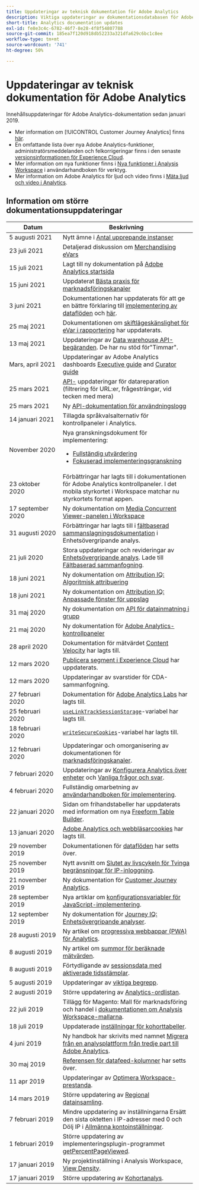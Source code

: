 ```yaml
---
title: Uppdateringar av teknisk dokumentation för Adobe Analytics
description: Viktiga uppdateringar av dokumentationsdatabasen för Adobe Analytics.
short-title: Analytics documentation updates
exl-id: fe8e3c4c-6782-46f7-8e28-4f8f54807788
source-git-commit: 185ea7f120d918db52233a321dfa629c6bc1c8ee
workflow-type: tm+mt
source-wordcount: '741'
ht-degree: 50%

---
```


# Uppdateringar av teknisk dokumentation för Adobe Analytics

Innehållsuppdateringar för Adobe Analytics-dokumentation sedan januari 2019.

* Mer information om [!UICONTROL Customer Journey Analytics] finns [här](https://experienceleague.adobe.com/docs/analytics-platform/using/cja-landing.html).
* En omfattande lista över nya Adobe Analytics-funktioner, administratörsmeddelanden och felkorrigeringar finns i den senaste [versionsinformationen för Experience Cloud](https://experienceleague.adobe.com/docs/release-notes/experience-cloud/current.html).
* Mer information om nya funktioner finns i [Nya funktioner i Analysis Workspace](/help/analyze/analysis-workspace/new-features-in-analysis-workspace.md) i användarhandboken för verktyg.
* Mer information om Adobe Analytics för ljud och video finns i [Mäta ljud och video i Analytics](https://experienceleague.adobe.com/docs/media-analytics/using/media-overview.html).

## Information om större dokumentationsuppdateringar

| Datum | Beskrivning |
| --- | --- |
| 5 augusti 2021 | Nytt ämne i [Antal upprepande instanser](https://experienceleague.adobe.com/docs/analytics/components/metrics/count-repeat-instances.html) |
| 23 juli 2021 | Detaljerad diskussion om [Merchandising eVars](https://experienceleague.adobe.com/docs/analytics/admin/admin-tools/conversion-variables/merchandising-evars.html?lang=en) |
| 15 juli 2021 | Lagt till ny dokumentation på [Adobe Analytics startsida](https://experienceleague.adobe.com/docs/analytics/landing/an-landing.html) |
| 15 juni 2021 | Uppdaterat [Bästa praxis för marknadsföringskanaler](https://experienceleague.adobe.com/docs/analytics/components/marketing-channels/mchannel-best-practices.html) |
| 3 juni 2021 | Dokumentationen har uppdaterats för att ge en bättre förklaring till [implementering av dataflöden](https://experienceleague.adobe.com/docs/analytics/export/analytics-data-feed/create-feed.html?lang=en) och [här](https://experienceleague.adobe.com/docs/analytics/export/analytics-data-feed/df-faq.html?lang=en#BucketOwnerFullControl). |
| 25 maj 2021 | Dokumentationen om [skiftlägeskänslighet för eVar i rapportering](https://experienceleague.adobe.com/docs/analytics/components/dimensions/evar.html) har uppdaterats. |
| 13 maj 2021 | Uppdateringar av [Data warehouse API-begäranden](https://github.com/AdobeDocs/analytics-1.4-apis/blob/master/docs/reporting-api/data_warehouse.md). De har nu stöd för&quot;Timmar&quot;. |
| Mars, april 2021 | Uppdateringar av Adobe Analytics dashboards [Executive guide](https://experienceleague.adobe.com/docs/analytics/analyze/mobapp/executive.html) and [Curator guide](https://experienceleague.adobe.com/docs/analytics/analyze/mobapp/curator.html) |
| 25 mars 2021 | [API-](https://github.com/AdobeDocs/analytics-2.0-apis/blob/master/data-repair.md) uppdateringar för datareparation (filtrering för URL:er, frågesträngar, vid tecken med mera) |
| 25 mars 2021 | Ny [API-dokumentation för användningslogg](https://www.adobe.io/apis/experiencecloud/analytics/docs.html#!AdobeDocs/analytics-2.0-apis/master/usage-logs.md) |
| 14 januari 2021 | Tillagda språkvalsalternativ för kontrollpaneler i Analytics. |
| November 2020 | Nya granskningsdokument för implementering: <ul><li>[Fullständig utvärdering](https://experienceleague.adobe.com/docs/analytics/implementation/review/full-review.html)</li><li>[Fokuserad implementeringsgranskning](https://experienceleague.adobe.com/docs/analytics/implementation/review/focused-review.html)</li></ul> |
| 23 oktober 2020 | Förbättringar har lagts till i dokumentationen för Adobe Analytics kontrollpaneler. I det mobila styrkortet i Workspace matchar nu styrkortets format appen. |
| 17 september 2020 | Ny dokumentation om [Media Concurrent Viewer-panelen i Workspace](https://experienceleague.adobe.com/docs/analytics/analyze/analysis-workspace/panels/media-concurrent-viewers.html) |
| 31 augusti 2020 | Förbättringar har lagts till i [fältbaserad sammanslagningsdokumentation](https://experienceleague.adobe.com/docs/analytics/components/cda/field-based-stitching.html) i Enhetsövergripande analys. |
| 21 juli 2020 | Stora uppdateringar och revideringar av [Enhetsövergripande analys](/help/components/cda/overview.md). Lade till [Fältbaserad sammanfogning](/help/components/cda/field-based-stitching.md). |
| 18 juni 2021 | Ny dokumentation om [Attribution IQ: Algoritmisk attribuering](https://experienceleague.adobe.com/docs/analytics/analyze/analysis-workspace/attribution/algorithmic.html) |
| 18 juni 2021 | Ny dokumentation om [Attribution IQ: Anpassade fönster för uppslag](https://experienceleague.adobe.com/docs/analytics/analyze/analysis-workspace/attribution/models.html?lang=en#lookback-windows) |
| 31 maj 2020 | Ny dokumentation om [API för datainmatning i grupp](https://www.adobe.io/apis/experiencecloud/analytics/docs.html#!AdobeDocs/analytics-2.0-apis/master/bdia.md) |
| 21 maj 2020 | Ny dokumentation för [Adobe Analytics-kontrollpaneler](https://experienceleague.adobe.com/docs/analytics/analyze/mobapp/home.html) |
| 28 april 2020 | Dokumentation för mätvärdet [Content Velocity](/help/components/metrics/content-velocity.md) har lagts till. |
| 12 mars 2020 | [Publicera segment i Experience Cloud](/help/components/segmentation/segmentation-workflow/seg-publish.md) har uppdaterats. |
| 12 mars 2020 | Uppdateringar av svarstider för CDA-sammanfogning. |
| 27 februari 2020 | Dokumentation för [Adobe Analytics Labs](/help/analyze/tech-previews/overview.md) har lagts till. |
| 25 februari 2020 | [`useLinkTrackSessionStorage`](/help/implement/vars/config-vars/uselinktracksessionstorage.md)-variabel har lagts till. |
| 18 februari 2020 | [`writeSecureCookies`](/help/implement/vars/config-vars/writesecurecookies.md)-variabel har lagts till. |
| 12 februari 2020 | Uppdateringar och omorganisering av dokumentationen för [marknadsföringskanaler](/help/components/c-marketing-channels/c-getting-started-mchannel.md). |
| 7 februari 2020 | Uppdateringar av [Konfigurera Analytics över enheter](/help/components/cda/setup.md) och [Vanliga frågor och svar](/help/components/cda/faq.md). |
| 4 februari 2020 | Fullständig omarbetning av [användarhandboken för implementering](/help/implement/home.md). |
| 22 januari 2020 | Sidan om frihandstabeller har uppdaterats med information om nya [Freeform Table Builder](/help/analyze/analysis-workspace/visualizations/freeform-table/freeform-table.md). |
| 13 januari 2020 | [Adobe Analytics och webbläsarcookies](/help/technotes/cookies/cookies.md) har lagts till. |
| 29 november 2019 | Dokumentationen för [dataflöden](/help/export/analytics-data-feed/data-feed-overview.md) har setts över. |
| 25 november 2019 | Nytt avsnitt om [Slutet av livscykeln för Tvinga begränsningar för IP-inloggning](/help/admin/company/login-restrictions-eol.md). |
| 21 november 2019 | Ny dokumentation för [Customer Journey Analytics](https://experienceleague.adobe.com/docs/analytics-platform/using/cja-landing.html). |
| 28 september 2019 | Nya artiklar om [konfigurationsvariabler för JavaScript-implementering](/help/implement/vars/config-vars/configuration-variables.md). |
| 12 september 2019 | Ny dokumentation för [Journey IQ: Enhetsövergripande analyser](/help/components/cda/overview.md). |
| 28 augusti 2019 | Ny artikel om [progressiva webbappar (PWA) för Analytics](/help/analyze/pwa/pwa.md). |
| 8 augusti 2019 | Ny artikel om [summor för beräknade mätvärden](/help/components/c-calcmetrics/cm-totals.md). |
| 8 augusti 2019 | Förtydligande av [sessionsdata med aktiverade tidsstämplar](/help/admin/admin/timestamp-optional.md). |
| 5 augusti 2019 | Uppdateringar av [viktiga begrepp](/help/analyze/reports-analytics/key-concepts.md). |
| 2 augusti 2019 | Större uppdatering av [Analytics-ordlistan](/help/technotes/terms.md). |
| 22 juli 2019 | Tillägg för Magento: Mall för marknadsföring och handel i [dokumentationen om Analysis Workspace-mallarna](/help/analyze/analysis-workspace/build-workspace-project/starter-projects.md). |
| 18 juli 2019 | Uppdaterade [inställningar för kohorttabeller](/help/analyze/analysis-workspace/visualizations/cohort-table/t-cohort.md). |
| 4 juni 2019 | Ny handbok har skrivits med namnet [Migrera från en analysplattform från tredje part till Adobe Analytics](/help/technotes/ga-to-aa/home.md). |
| 30 maj 2019 | [Referensen för datafeed-kolumner](/help/export/analytics-data-feed/c-df-contents/datafeeds-reference.md) har setts över. |
| 11 apr 2019 | Uppdateringar av [Optimera Workspace-prestanda](/help/analyze/analysis-workspace/workspace-faq/optimizing-performance.md). |
| 14 mars 2019 | Större uppdatering av [Regional datainsamling](/help/technotes/rdc/regional-data-collection.md). |
| 7 februari 2019 | Mindre uppdatering av inställningarna Ersätt den sista oktetten i IP-adresser med 0 och Dölj IP i [Allmänna kontoinställningar](/help/admin/admin/general-acct-settings-admin.md). |
| 1 februari 2019 | Större uppdatering av implementeringsplugin-programmet [getPercentPageViewed](../implement/vars/plugins/getpercentpageviewed.md). |
| 17 januari 2019 | Ny projektinställning i Analysis Workspace, [View Density](/help/analyze/analysis-workspace/build-workspace-project/view-density.md). |
| 17 januari 2019 | Större uppdatering av [Kohortanalys](/help/analyze/analysis-workspace/visualizations/cohort-table/cohort-analysis.md). |
